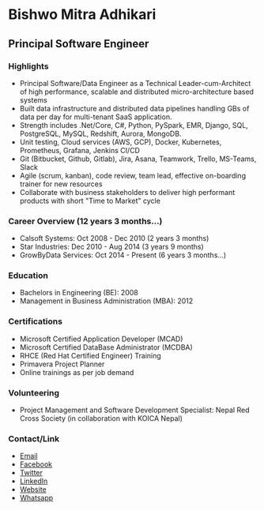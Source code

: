 # Bishwo Mitra Adhikari
## Principal Software Engineer

### Highlights

- Principal Software/Data Engineer as a Technical Leader-cum-Architect of high performance, scalable and distributed micro-architecture based systems
- Built data infrastructure and distributed data pipelines handling GBs of data per day for multi-tenant SaaS application.
- Strength includes .Net/Core, C#, Python, PySpark, EMR, Django, SQL, PostgreSQL, MySQL, Redshift, Aurora, MongoDB.
- Unit testing, Cloud services (AWS, GCP), Docker, Kubernetes, Prometheus, Grafana, Jenkins CI/CD
- Git (Bitbucket, Github, Gitlab), Jira, Asana, Teamwork, Trello, MS-Teams, Slack
- Agile (scrum, kanban), code review, team lead, effective on-boarding trainer for new resources
- Collaborate with business stakeholders to deliver high performant products with short "Time to Market" cycle

### Career Overview (12 years 3 months...)
- Calsoft Systems: Oct 2008 - Dec 2010 (2 years 3 months)
- Star Industries: Dec 2010 - Aug 2014 (3 years 9 months)
- GrowByData Services: Oct 2014 - Present (6 years 3 months...)

### Education
- Bachelors in Engineering (BE): 2008
- Management in Business Administration (MBA): 2012

### Certifications
- Microsoft Certified Application Developer (MCAD)
- Microsoft Certified DataBase Administrator (MCDBA)
- RHCE (Red Hat Certified Engineer) Training
- Primavera Project Planner
- Online trainings as per job demand 

### Volunteering
- Project Management and Software Development Specialist: Nepal Red Cross Society (in collaboration with KOICA Nepal)

### Contact/Link
- [Email](bishwo.adhikari@gmail.com)
- [Facebook](https://www.facebook.com/bishwo.adhikari)
- [Twitter](https://twitter.com/bishwo633)
- [LinkedIn](https://www.linkedin.com/in/bishwo-adhikari/)
- [Website](https://github.com/bishwo633/Bishwo)
- [Whatsapp](+977-9841608697)
